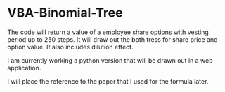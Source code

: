 # VBA-Binomial-Tree

The code will return a value of a employee share options with vesting period up to 250 steps. It will draw out the both tress for share price and option value. It also includes dilution effect. 

I am currently working a python version that will be drawn out in a web application.

I will place the reference to the paper that I used for the formula later. 
